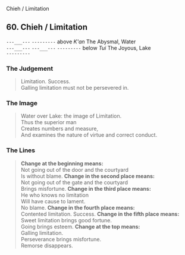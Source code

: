 Chieh / Limitation
## 60. Chieh / Limitation
``---___---``
``---------`` above _K'an_ The Abysmal, Water  
``---___---``
``---___---``
``---------`` below _Tui_ The Joyous, Lake  
``---------``
### The Judgement
> Limitation. Success.  
 Galling limitation must not be persevered in.
### The Image
> Water over Lake: the image of Limitation.  
 Thus the superior man  
 Creates numbers and measure,  
 And examines the nature of virtue and correct conduct.
### The Lines

 > **Change at the beginning means:**  
 Not going out of the door and the courtyard  
 Is without blame.
 > **Change in the second place means:**  
 Not going out of the gate and the courtyard  
 Brings misfortune.
 > **Change in the third place means:**  
 He who knows no limitation  
 Will have cause to lament.  
 No blame.
 > **Change in the fourth place means:**  
 Contented limitation. Success.
 > **Change in the fifth place means:**  
 Sweet limitation brings good fortune.  
 Going brings esteem.
 > **Change at the top means:**  
 Galling limitation.  
 Perseverance brings misfortune.  
 Remorse disappears.



